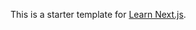 This is a starter template for [Learn Next.js](https://nextjs.org/learn).

<!-- todo

add update form to update page data
add index with avatar url and other data
add update form to update links
logout button navbar -

add forms
genaral
links
colors

fix update function with object keys 

seperate alert componnet 

photo boarder changeble . 





add update link route

add delete link route



better save stratergy


`


issues - too many connections persists  -->
